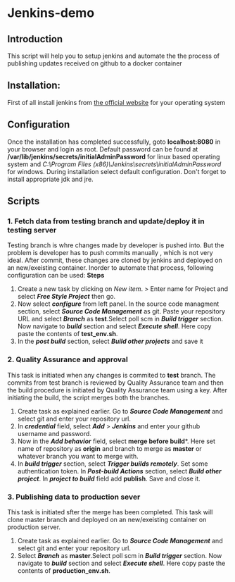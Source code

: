 # Jenkins-demo
## Introduction
This script will help you to setup jenkins and automate the the process of publishing updates received on github to a docker container 

## Installation:
First of all install jenkins from [the official website](https://www.jenkins.io/download/) for your operating system

## Configuration
Once the installation has completed successfully, goto  __localhost:8080__ in your browser and login as root. Default password can be found at **/var/lib/jenkins/secrets/initialAdminPassword** for linux based operating system and *C:\Program Files (x86)\Jenkins\secrets\initialAdminPassword* for windows. During installation select default configuration. Don't forget to install appropriate jdk and jre.

## Scripts
### 1. Fetch data from testing branch and update/deploy it in testing server  
Testing branch is whre changes made by developer is pushed into. But the problem is developer has to push commits manually , which is not very ideal. After commit, these changes are cloned by jenkins and deployed on an new/exeisting container. Inorder to automate that process, following configuration can be used:
**Steps**
1. Create a new task by clicking on *New item*. > Enter name for Project and select ***Free Style Project*** then go.
![]()
1. Now select ***configure*** from left panel. In the source code managment section, select ***Source Code Management*** as git. Paste your repository URL and select ***Branch*** as **test**.Select poll scm in ***Build trigger*** section. Now navigate to ***build*** section and select ***Execute shell***. Here copy paste the contents of __test_env.sh__.
[]()
1. In the ***post build*** section, select ***Build other projects*** and save it
[]()

### 2. Quality Assurance and approval
This task is initiated when any changes is commited to **test** branch. The commits from test branch is reviewed by Quality Assurance team and then the build procedure is initiated by Quality Assurance team using a key. After initiating the build, the script merges both the branches.
1. Create task as explained earlier. Go to ***Source Code Management*** and select git and enter your repository url.
1. In ***credential*** field, select ***Add*** > ***Jenkins*** and enter your github username and password.
1. Now in the ***Add behavior*** field, select **merge before build***. Here set name of repository as **origin** and branch to merge as **master** or whatever branch you want to merge with.
1. In ***build trigger*** section, select ***Trigger builds remotely***. Set some authentication token. In ***Post-build Actions*** section, select ***Build other project***. In ***project to build*** field add **publish**. Save and close it.

### 3. Publishing data to production sever
This task is initiated sfter the merge has been completed. This task will clone master branch and deployed on an new/exeisting container on production server.
1. Create task as explained earlier. Go to ***Source Code Management*** and select git and enter your repository url.
1. Select ***Branch*** as **master**.Select poll scm in ***Build trigger*** section. Now navigate to ***build*** section and select ***Execute shell***. Here copy paste the contents of __production_env.sh__.
[]()


